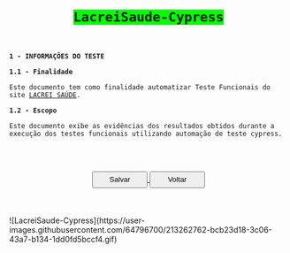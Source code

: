 <html><head></head><body><h1 style="text-align: center;"><span style="font-family:comic sans ms,cursive"><code><span dir="rtl"><strong><span style="background-color:#00FF00">LacreiSaude-Cypress</span></strong></span></code></span></h1>

<p>&nbsp;</p>

<p dir="auto"><strong><code>1 - INFORMAÇÕES DO TESTE</code></strong></p>

<p dir="auto"><strong><code>1.1 - Finalidade</code></strong></p>

<p dir="auto"><code>Este documento tem como finalidade automatizar Teste Funcionais do site&nbsp;<a href="https://frontend-lacrei-pessoa-usuaria.vercel.app/login">LACREI SAÚDE</a>.</code></p>

<p dir="auto"><strong><code>1.2 - Escopo</code></strong></p>

<p dir="auto"><code>Este documento exibe as evidências dos resultados obtidos durante a execução dos testes funcionais utilizando automação de teste cypress.</code></p>

<p dir="auto">&nbsp;</p>

<div style="margin-top: 30px; margin-bottom: 50px;">
    <p align="center">
        <a href="gravaArquivo.php" target="_blank">
            <button type="button" style="width: 100px; height:30px;">Salvar</button>
        </a>
        <a href="index.php">
            <button type="button" style="width: 100px; height:30px;">Voltar</button>
        </a>
    </p>
</div>

</body></html>
![LacreiSaude-Cypress](https://user-images.githubusercontent.com/64796700/213262762-bcb23d18-3c06-43a7-b134-1dd0fd5bccf4.gif)

